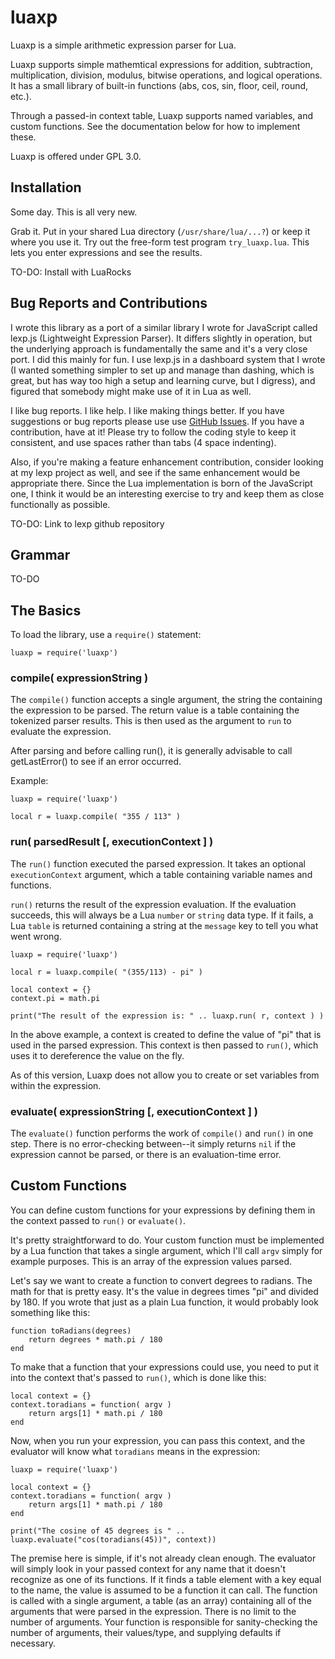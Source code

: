 # luaxp
Luaxp is a simple arithmetic expression parser for Lua.

Luaxp supports simple mathemtical expressions for addition, subtraction, multiplication,
division, modulus, bitwise operations, and logical operations. It has a small library of
built-in functions (abs, cos, sin, floor, ceil, round, etc.).

Through a passed-in context table, Luaxp supports named variables, and custom functions.
See the documentation below for how to implement these.

Luaxp is offered under GPL 3.0.

## Installation ##

Some day. This is all very new. 

Grab it. Put in your shared Lua directory (`/usr/share/lua/...?`) or keep it where you use it. Try out the 
free-form test program `try_luaxp.lua`. This lets you enter expressions and see the results.

TO-DO: Install with LuaRocks

## Bug Reports and Contributions ##

I wrote this library as a port of a similar
library I wrote for JavaScript called lexp.js (Lightweight Expression Parser). It differs slightly
in operation, but the underlying approach is fundamentally the same and it's a very close port. I
did this mainly for fun. I use lexp.js in a dashboard system that I wrote (I wanted
something simpler to set up and
manage than dashing, which is great, but has way too high a setup and learning curve, but I digress),
and figured that somebody might make use of it in Lua as well.

I like bug reports. I like help. I like making things better. If you have suggestions or bug reports
please use use [GitHub Issues](https://github.com/toggledbits/luaxp/issues). If you have a
contribution, have at it! Please try to follow the coding style to keep it consistent, and use spaces
rather than tabs (4 space indenting).

Also, if you're making a feature enhancement contribution, consider looking at my lexp project as well,
and see if the same enhancement would be appropriate there. Since the Lua implementation is born of the
JavaScript one, I think it would be an interesting exercise to try and keep them as close functionally
as possible.

TO-DO: Link to lexp github repository

## Grammar ##

TO-DO

## The Basics ##

To load the library, use a `require()` statement:

```
luaxp = require('luaxp')
```

### compile( expressionString ) ###

The `compile()` function accepts a single argument, the string the containing the expression to be parsed.
The return value is a table containing the tokenized parser results. This is then used as the argument to 
`run` to evaluate the expression.

After parsing and before calling run(), it is generally advisable to call getLastError() to see 
if an error occurred.

Example:

```
luaxp = require('luaxp')

local r = luaxp.compile( "355 / 113" )
```

### run( parsedResult [, executionContext ] ) ###

The `run()` function executed the parsed expression. It takes an optional `executionContext` argument, which 
a table containing variable names and functions.

`run()` returns the result of the expression evaluation. If the evaluation succeeds, this will always be a
Lua `number` or `string` data type. If it fails, a Lua `table` is returned containing a string at the
`message` key to tell you what went wrong.

```
luaxp = require('luaxp')

local r = luaxp.compile( "(355/113) - pi" )

local context = {}
context.pi = math.pi

print("The result of the expression is: " .. luaxp.run( r, context ) )
```

In the above example, a context is created to define the value of "pi" that is used in the parsed expression.
This context is then passed to `run()`, which uses it to dereference the value on the fly.

As of this version, Luaxp does not allow you to create or set variables from within the expression.

### evaluate( expressionString [, executionContext ] ) ###

The `evaluate()` function performs the work of `compile()` and `run()` in one step. There is no
error-checking between--it simply returns `nil` if the expression cannot be parsed, or there is an
evaluation-time error.

## Custom Functions ##

You can define custom functions for your expressions by defining them in the context passed to `run()` or
`evaluate()`. 

It's pretty straightforward to do. Your custom function must be implemented by a Lua function that takes a 
single argument, which I'll call `argv` simply for example purposes. This is an array of the expression values
parsed.

Let's say we want to create a function to convert degrees to radians. The math for that is pretty easy.
It's the value in degrees times "pi" and divided by 180. If you wrote that just as a plain Lua function,
it would probably look something like this:

```
function toRadians(degrees)
    return degrees * math.pi / 180
end
```

To make that a function that your expressions could use, you need to put it into the context that's passed
to `run()`, which is done like this:

```
local context = {}
context.toradians = function( argv )
    return args[1] * math.pi / 180
end
```

Now, when you run your expression, you can pass this context, and the evaluator will know what `toradians`
means in the expression:

```
luaxp = require('luaxp')

local context = {}
context.toradians = function( argv )
    return args[1] * math.pi / 180
end

print("The cosine of 45 degrees is " .. luaxp.evaluate("cos(toradians(45))", context))
```

The premise here is simple, if it's not already clean enough. The evaluator will simply look in your passed
context for any name that it doesn't recognize as one of its functions. If it finds a table element with a 
key equal to the name, the value is assumed to be a function it can call. The function is called with a 
single argument, a table (as an array) containing all of the arguments that were parsed in the expression.
There is no limit to the number of arguments. Your function is responsible for sanity-checking the number
of arguments, their values/type, and supplying defaults if necessary.
